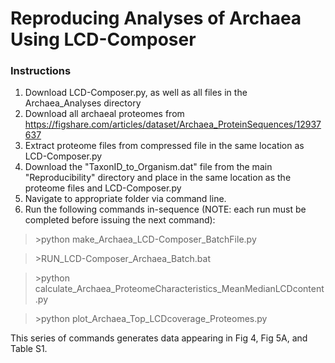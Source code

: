 # Reproducing Analyses of Archaea Using LCD-Composer

### Instructions
1. Download LCD-Composer.py, as well as all files in the Archaea_Analyses directory
2. Download all archaeal proteomes from https://figshare.com/articles/dataset/Archaea_ProteinSequences/12937637
3. Extract proteome files from compressed file in the same location as LCD-Composer.py
4. Download the "TaxonID_to_Organism.dat" file from the main "Reproducibility" directory and place in the same location as the proteome files and LCD-Composer.py
5. Navigate to appropriate folder via command line.
6. Run the following commands in-sequence (NOTE: each run must be completed before issuing the next command):

>\>python make_Archaea_LCD-Composer_BatchFile.py

>\>RUN_LCD-Composer_Archaea_Batch.bat

>\>python calculate_Archaea_ProteomeCharacteristics_MeanMedianLCDcontent.py

>\>python plot_Archaea_Top_LCDcoverage_Proteomes.py

This series of commands generates data appearing in Fig 4, Fig 5A, and Table S1.
